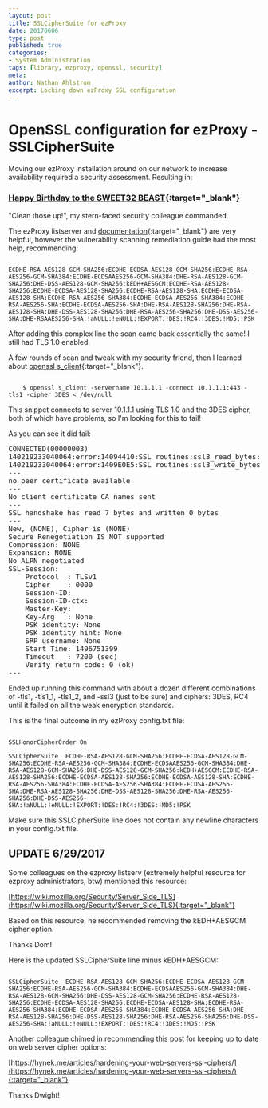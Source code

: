 ```yaml
---
layout: post
title: SSLCipherSuite for ezProxy
date: 20170606
type: post
published: true
categories:
- System Administration
tags: [library, ezproxy, openssl, security]
meta:
author: Nathan Ahlstrom
excerpt: Locking down ezProxy SSL configuration
---
```

# OpenSSL configuration for ezProxy - SSLCipherSuite #

Moving our ezProxy installation around on our network to increase availability required a security assessment.  Resulting in:

### [Happy Birthday to the SWEET32 BEAST](https://en.wikipedia.org/wiki/Transport_Layer_Security#BEAST_attack "wikipedia summary of TLS attacks"){:target="_blank"} ###

"Clean those up!", my stern-faced security colleague commanded.

The ezProxy listserver and [documentation](http://www.oclc.org/support/services/ezproxy/documentation/manage/ezproxy-openssl.en.html "ezProxy OpenSSL configuration"){:target="_blank"} are very helpful, however the vulnerability scanning remediation guide had the most help, recommending:

<code>
ECDHE-RSA-AES128-GCM-SHA256:ECDHE-ECDSA-AES128-GCM-SHA256:ECDHE-RSA-AES256-GCM-SHA384:ECDHE-ECDSAAES256-GCM-SHA384:DHE-RSA-AES128-GCM-SHA256:DHE-DSS-AES128-GCM-SHA256:kEDH+AESGCM:ECDHE-RSA-AES128-SHA256:ECDHE-ECDSA-AES128-SHA256:ECDHE-RSA-AES128-SHA:ECDHE-ECDSA-AES128-SHA:ECDHE-RSA-AES256-SHA384:ECDHE-ECDSA-AES256-SHA384:ECDHE-RSA-AES256-SHA:ECDHE-ECDSA-AES256-SHA:DHE-RSA-AES128-SHA256:DHE-RSA-AES128-SHA:DHE-DSS-AES128-SHA256:DHE-RSA-AES256-SHA256:DHE-DSS-AES256-SHA:DHE-RSAAES256-SHA:!aNULL:!eNULL:!EXPORT:!DES:!RC4:!3DES:!MD5:!PSK
</code>

After adding this complex line the scan came back essentially the same!  I still had TLS 1.0 enabled.

A few rounds of scan and tweak with my security friend, then I learned about [openssl s_client](https://www.openssl.org/docs/man1.0.2/apps/s_client.html "openssl s_client manpage"){:target="_blank"}.

<code>
	$ openssl s_client -servername 10.1.1.1 -connect 10.1.1.1:443 -tls1 -cipher 3DES < /dev/null
</code>

This snippet connects to server 10.1.1.1 using TLS 1.0 and the 3DES cipher, both of which have problems, so I'm looking for this to fail!

As you can see it did fail:

<pre>
CONNECTED(00000003)
140219233040064:error:14094410:SSL routines:ssl3_read_bytes:sslv3 alert handshake failure:s3_pkt.c:1487:SSL alert number 40
140219233040064:error:1409E0E5:SSL routines:ssl3_write_bytes:ssl handshake failure:s3_pkt.c:656:
---
no peer certificate available
---
No client certificate CA names sent
---
SSL handshake has read 7 bytes and written 0 bytes
---
New, (NONE), Cipher is (NONE)
Secure Renegotiation IS NOT supported
Compression: NONE
Expansion: NONE
No ALPN negotiated
SSL-Session:
    Protocol  : TLSv1
    Cipher    : 0000
    Session-ID: 
    Session-ID-ctx: 
    Master-Key: 
    Key-Arg   : None
    PSK identity: None
    PSK identity hint: None
    SRP username: None
    Start Time: 1496751399
    Timeout   : 7200 (sec)
    Verify return code: 0 (ok)
---
</pre>

Ended up running this command with about a dozen different combinations of -tls1, -tls1_1, -tls1_2, and -ssl3 (just to be sure) and ciphers: 3DES, RC4 until it failed on all the weak encryption standards.

This is the final outcome in my ezProxy config.txt file:

<code>
SSLHonorCipherOrder On
</code>

<code>
SSLCipherSuite  ECDHE-RSA-AES128-GCM-SHA256:ECDHE-ECDSA-AES128-GCM-SHA256:ECDHE-RSA-AES256-GCM-SHA384:ECDHE-ECDSAAES256-GCM-SHA384:DHE-RSA-AES128-GCM-SHA256:DHE-DSS-AES128-GCM-SHA256:kEDH+AESGCM:ECDHE-RSA-AES128-SHA256:ECDHE-ECDSA-AES128-SHA256:ECDHE-ECDSA-AES128-SHA:ECDHE-RSA-AES256-SHA384:ECDHE-ECDSA-AES256-SHA384:ECDHE-ECDSA-AES256-SHA:DHE-RSA-AES128-SHA256:DHE-DSS-AES128-SHA256:DHE-RSA-AES256-SHA256:DHE-DSS-AES256-SHA:!aNULL:!eNULL:!EXPORT:!DES:!RC4:!3DES:!MD5:!PSK
</code>

Make sure this SSLCipherSuite line does not contain any newline characters in your config.txt file.

## UPDATE 6/29/2017 ##

Some colleagues on the ezproxy listserv (extremely helpful resource for ezproxy administrators, btw) mentioned this resource:

[https://wiki.mozilla.org/Security/Server_Side_TLS](https://wiki.mozilla.org/Security/Server_Side_TLS){:target="_blank"}

Based on this resource, he recommended removing the kEDH+AESGCM cipher option.

Thanks Dom!

Here is the updated SSLCipherSuite line minus kEDH+AESGCM:

<code>
SSLCipherSuite  ECDHE-RSA-AES128-GCM-SHA256:ECDHE-ECDSA-AES128-GCM-SHA256:ECDHE-RSA-AES256-GCM-SHA384:ECDHE-ECDSAAES256-GCM-SHA384:DHE-RSA-AES128-GCM-SHA256:DHE-DSS-AES128-GCM-SHA256:ECDHE-RSA-AES128-SHA256:ECDHE-ECDSA-AES128-SHA256:ECDHE-ECDSA-AES128-SHA:ECDHE-RSA-AES256-SHA384:ECDHE-ECDSA-AES256-SHA384:ECDHE-ECDSA-AES256-SHA:DHE-RSA-AES128-SHA256:DHE-DSS-AES128-SHA256:DHE-RSA-AES256-SHA256:DHE-DSS-AES256-SHA:!aNULL:!eNULL:!EXPORT:!DES:!RC4:!3DES:!MD5:!PSK
</code>

Another colleague chimed in recommending this post for keeping up to date on web server cipher options:

[https://hynek.me/articles/hardening-your-web-servers-ssl-ciphers/](https://hynek.me/articles/hardening-your-web-servers-ssl-ciphers/){:target="_blank"}

Thanks Dwight!
